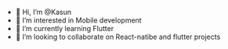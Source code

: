 - 👋 Hi, I’m @Kasun
- 👀 I’m interested in Mobile development
- 🌱 I’m currently learning Flutter
- 💞️ I’m looking to collaborate on React-natibe and flutter projects

<!---
kasun-ascentic/kasun-ascentic is a ✨ special ✨ repository because its `README.md` (this file) appears on your GitHub profile.
You can click the Preview link to take a look at your changes.
--->
